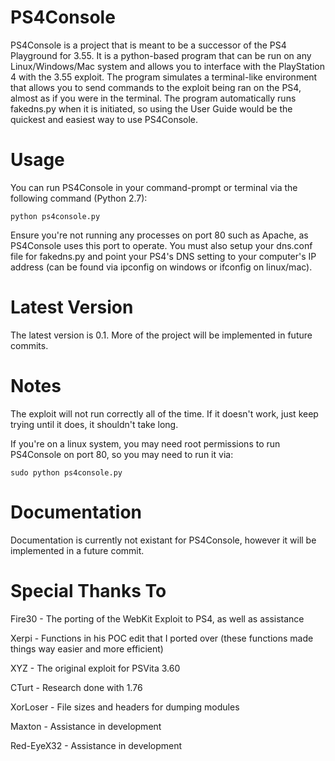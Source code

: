 # PS4Console
PS4Console is a project that is meant to be a successor of the PS4 Playground for 3.55. It is a python-based program that can be run on any Linux/Windows/Mac system and allows you to interface with the PlayStation 4 with the 3.55 exploit. The program simulates a terminal-like environment that allows you to send commands to the exploit being ran on the PS4, almost as if you were in the terminal. The program automatically runs fakedns.py when it is initiated, so using the User Guide would be the quickest and easiest way to use PS4Console.

# Usage
You can run PS4Console in your command-prompt or terminal via the following command (Python 2.7):

```
python ps4console.py
```

Ensure you're not running any processes on port 80 such as Apache, as PS4Console uses this port to operate. You must also setup your dns.conf file for fakedns.py and point your PS4's DNS setting to your computer's IP address (can be found via ipconfig on windows or ifconfig on linux/mac).

# Latest Version
The latest version is 0.1. More of the project will be implemented in future commits.

# Notes
The exploit will not run correctly all of the time. If it doesn't work, just keep trying until it does, it shouldn't take long.

If you're on a linux system, you may need root permissions to run PS4Console on port 80, so you may need to run it via:
```
sudo python ps4console.py
```

# Documentation
Documentation is currently not existant for PS4Console, however it will be implemented in a future commit.

# Special Thanks To
Fire30 - The porting of the WebKit Exploit to PS4, as well as assistance

Xerpi - Functions in his POC edit that I ported over (these functions made things way easier and more efficient)

XYZ - The original exploit for PSVita 3.60

CTurt - Research done with 1.76

XorLoser - File sizes and headers for dumping modules

Maxton - Assistance in development

Red-EyeX32 - Assistance in development


